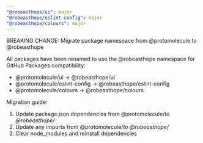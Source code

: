 ```yaml
---
"@robeasthope/ui": major
"@robeasthope/eslint-config": major
"@robeasthope/colours": major
---
```


BREAKING CHANGE: Migrate package namespace from @protomolecule to @robeasthope

All packages have been renamed to use the @robeasthope namespace for GitHub Packages compatibility:

- @protomolecule/ui → @robeasthope/ui
- @protomolecule/eslint-config → @robeasthope/eslint-config
- @protomolecule/colours → @robeasthope/colours

Migration guide:

1. Update package.json dependencies from @protomolecule/_to @robeasthope/_
2. Update any imports from @protomolecule/_to @robeasthope/_
3. Clear node_modules and reinstall dependencies
